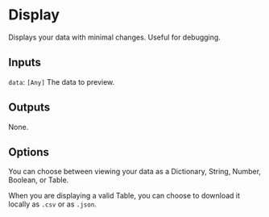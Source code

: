 # Display

Displays your data with minimal changes. Useful for debugging.

## Inputs

`data`: `[Any]` The data to preview.

## Outputs

None.

## Options

You can choose between viewing your data as a Dictionary, String, Number, Boolean, or Table.

When you are displaying a valid Table, you can choose to download it locally as `.csv` or as `.json`.